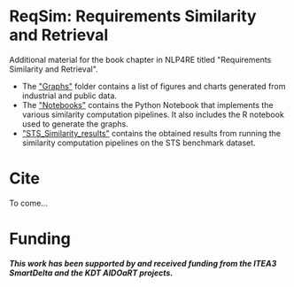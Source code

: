 # ReqSim: Requirements Similarity and Retrieval
Additional material for the book chapter in NLP4RE titled "Requirements Similarity and Retrieval".

- The ["Graphs"](https://github.com/a66as/ReqSim/tree/main/Graphs) folder contains a list of figures and charts generated from industrial and public data.
- The ["Notebooks"](https://github.com/a66as/ReqSim/tree/main/Notebooks) contains the Python Notebook that implements the various similarity computation pipelines. It also includes the R notebook used to generate the graphs.
- ["STS_Similarity_results"](https://github.com/a66as/ReqSim/tree/main/STS_Similarity_results) contains the obtained results from running the similarity computation pipelines on the STS benchmark dataset.

# Cite
To come...

# Funding
**_This work has been supported by and received funding from the ITEA3 SmartDelta and the KDT AIDOaRT projects._**
